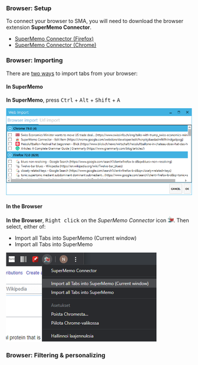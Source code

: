 ### Browser: Setup

To connect your browser to SMA, you will need to download the browser extension **SuperMemo Connector**.
- [SuperMemo Connector (Firefox)](https://addons.mozilla.org/en/firefox/addon/supermemo-connector/?src=search)
- [SuperMemo Connector (Chrome)](https://chrome.google.com/webstore/detail/supermemo-connector/hcnpikjdiaedadmfkflhilndgailpogj)

### Browser: Importing

There are <u>two ways</u> to import tabs from your browser:

#### In SuperMemo

**In SuperMemo**, press <kbd>Ctrl</kbd> + <kbd>Alt</kbd> + <kbd>Shift</kbd> + <kbd>A</kbd>

![](content/images/plugin-Import/import-browser-import.png)

#### In the Browser

**In the Browser**, <kbd>Right click</kbd> on the *SuperMemo Connector* icon ![](content/images/icons/robot-16.png). Then select, either of:
  - Import all Tabs into SuperMemo (Current window)
  - Import all Tabs into SuperMemo

![](content/images/plugin-Import/import-browser-menu.png)

### Browser: Filtering & personalizing

